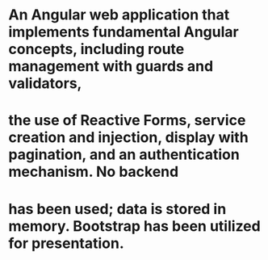 # An Angular web application that implements fundamental Angular concepts, including route management with guards and validators,
# the use of Reactive Forms, service creation and injection, display with pagination, and an authentication mechanism. No backend
# has been used; data is stored in memory. Bootstrap has been utilized for presentation.
